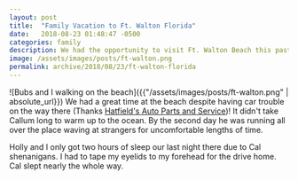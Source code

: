 ```yaml
---
layout: post
title:  "Family Vacation to Ft. Walton Florida"
date:   2018-08-23 01:48:47 -0500
categories: family
description: We had the opportunity to visit Ft. Walton Beach this past weekend!
image: /assets/images/posts/ft-walton.png
permalink: archive/2018/08/23/ft-walton-florida
---
```


![Bubs and I walking on the beach]({{"/assets/images/posts/ft-walton.png" | absolute_url}})
We had a great time at the beach despite having car trouble on the way there (Thanks [Hatfield's Auto Parts and Service](http://www.autorepairshophomewoodal.com/))! It didn't take Callum long to warm up to the ocean. By the second day he was running all over the place waving at strangers for uncomfortable lengths of time.

Holly and I only got two hours of sleep our last night there due to Cal shenanigans. I had to tape my eyelids to my forehead for the drive home. Cal slept nearly the whole way.